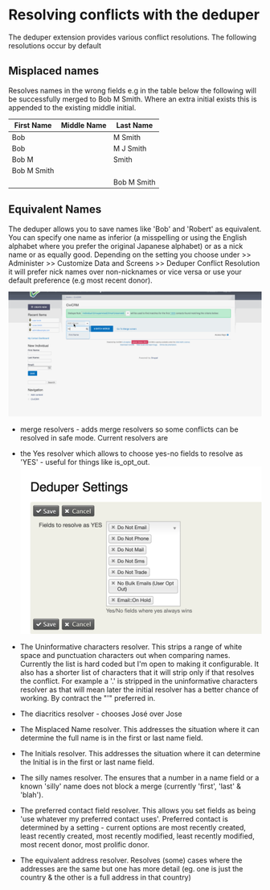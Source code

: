 # Resolving conflicts with the deduper

The deduper extension provides various  conflict resolutions. The  following resolutions occur by default

## Misplaced names

Resolves names in the  wrong  fields e.g in the  table below  the following will be
successfully merged to Bob M Smith. Where an extra initial exists this is appended to the
existing middle initial.

|First Name|Middle Name|Last Name|
|-----------|-----------|-----------|
|Bob | | M Smith|
|Bob | | M J  Smith|
|Bob M | | Smith|
|Bob M  Smith |||
|  |  |Bob M  Smith |

## Equivalent Names

The deduper allows you to save names like 'Bob' and 'Robert' as equivalent. You can specify one
name as inferior (a misspelling or using the English alphabet where you prefer the original
 Japanese alphabet) or as a nick name or as equally good.  Depending on
the setting you choose under >> Administer >> Customize Data and Screens >> Deduper Conflict Resolution
it will prefer nick names over non-nicknames or vice versa or use your default preference
(e.g most recent donor).

![Deduper Screen](images/lukeNamePair.gif?raw=true "Saving a name pair")

- merge resolvers - adds merge resolvers so some conflicts can be resolved in safe mode.
  Current resolvers are
- the Yes resolver which allows to choose yes-no fields to resolve as 'YES'  - useful
  for things like is_opt_out.
  ![Resolvers](images/Settings.png?raw=true "Deduper screen")
- The Uninformative characters resolver. This strips a range of white space and punctuation characters out
  when comparing names. Currently the list is hard coded but I'm open to making it configurable. It also has a shorter
  list of characters that it will strip only if that resolves the conflict. For example a '.' is stripped in the
  uninformative characters resolver as that will mean later the initial resolver has a better chance of working.
  By contract the "'" preferred in.
- The diacritics resolver - chooses José over Jose
- The Misplaced Name resolver. This addresses the situation where it can determine the full name is in the first
  or last name field.
- The Initials resolver. This addresses the situation where it can determine the Initial is in the first or
  last name field.
- The silly names resolver. The ensures that a number in a name field or a known 'silly' name
  does not block a merge (currently 'first', 'last' & 'blah').
- The preferred contact field resolver. This allows you set fields as being 'use whatever my preferred contact uses'.
  Preferred contact is determined by a setting - current options are most recently created, least recently created,
  most recently modified, least recently modified, most recent donor, most prolific donor.

- The equivalent address resolver. Resolves (some) cases where the addresses are the same
  but one has more detail (eg. one is just the country & the other is a full address in that country)

